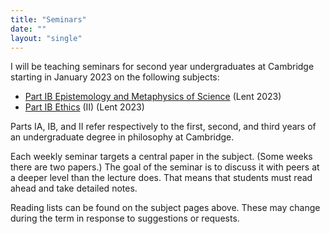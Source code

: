 ```yaml
---
title: "Seminars"
date: ""
layout: "single"
---
```


I will be teaching seminars for second year undergraduates at Cambridge starting in January 2023 on the following subjects: 

- [Part IB Epistemology and Metaphysics of Science](ems/) (Lent 2023)
- [Part IB Ethics](ethics/) (II) (Lent 2023)

Parts IA, IB, and II refer respectively to the first, second, and third years of an undergraduate degree in philosophy at Cambridge. 

Each weekly seminar targets a central paper in the subject. (Some weeks there are two papers.) The goal of the seminar is to discuss it with peers at a deeper level than the lecture does. That means that students must read ahead and take detailed notes. 

Reading lists can be found on the subject pages above. These may change during the term in response to suggestions or requests. 